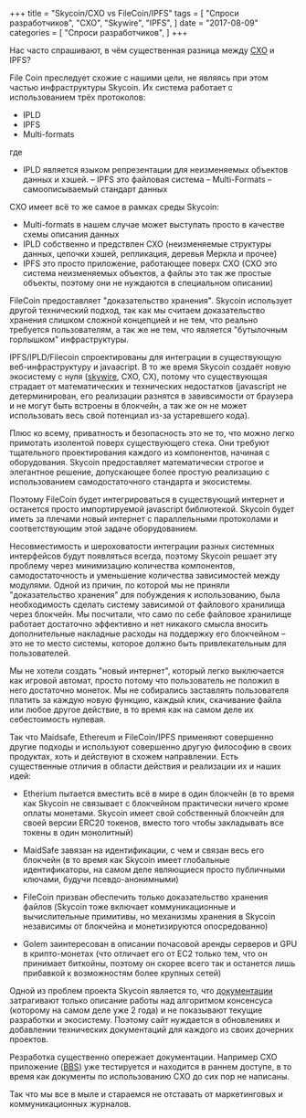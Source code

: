 +++
title = "Skycoin/CXO vs FileCoin/IPFS"
tags = [
    "Спроси разработчиков",
    "CXO",
    "Skywire",
    "IPFS",
]
date = "2017-08-09"
categories = [
    "Спроси разработчиков",
]
+++

Нас часто спрашивают, в чём существенная разница между [CXO](https://github.com/skycoin/cxo) и IPFS?

File Coin преследует схожие с нашими цели, не являясь при этом частью инфраструктуры Skycoin.
Их система работает с использованием трёх протоколов:

- IPLD
- IPFS
- Multi-formats

где

- IPLD является языком репрезентации для неизменяемых объектов данных и хэшей.
– IPFS это файловая система
– Multi-Formats – самоописываемый стандарт данных

CXO имеет всё то же самое в рамках среды Skycoin:

- Multi-formats в нашем случае может выступать просто в качестве схемы описания данных
- IPLD собственно и предствлен CXO (неизменяемые структуры данных, цепочки хэшей, репликация, деревья Меркла и прочее)
- IPFS это просто приложение, работающее поверх CXO (CXO это система неизменяемых объектов, а файлы это так же простые объекты, поэтому они не нуждаются в специальном описании)

FileCoin предоставляет "доказательство хранения". Skycoin использует другой технический подход, так как мы считаем доказательство хранения слишком сложной концепцией и не тем, что реально требуется пользователям, а так же не тем, что является "бутылочным горлышком" инфраструктуры.

IPFS/IPLD/Filecoin спроектированы для интеграции в существующую веб-инфраструктуру и javaacript. В то же время Skycoin создаёт новую экосистему с нуля ([skywire](https://github.com/skycoin/skywire), CXO, CX), потому что существующая страдает от математических и технических недостатков (javascript не детерминирован, его реализации разнятся в завивсимости от браузера и не могут быть встроены в блокчейн, а так же он не может использовать весь свой потенциал из-за устаревшего кода).

Плюс ко всему, приватность и безопасность это не то, что можно легко примотать изолентой поверх существующего стека. Они требуют тщательного проектирования каждого из компонентов, начиная с оборудования. Skycoin предоставляет математически строгое и элегантное решение, допускающее более простую реализацию с использованием самодостаточного стандарта и экосистемы.

Поэтому FileCoin будет интегрироваться в существующий интернет и останется просто импортируемой javascript библиотекой. Skycoin будет иметь за плечами новый интернет с параллельными протоколами и соответствующим этой задаче оборудованием.

Несовместимость и шероховатости интеграции разных системных интерфейсов будут появляться всегда, поэтому Skycoin решает эту проблему через минимизацию количества компонентов, самодостаточность и уменьшение количества зависимостей между модулями. Одной из причин, по которой мы не приняли "доказательство хранения" для побуждения к использованию, была необходимость сделать систему зависимой от файлового хранилища через блокчейн. Мы посчитали, что само по себе файловое хранилище работает достаточно эффективно и нет никакого смысла вносить дополнительные накладные расходы на поддержку его блокчейном – это не то место системы, которое должно быть привлекательным для пользователей.

Мы не хотели создать "новый интернет", который легко выключается как игровой автомат, просто потому что пользователь не положил в него достаточно монеток. Мы не собирались заставлять пользователя платить за каждую новую функцию, каждый клик, скачивание файла или любое другое действие, в то время как на самом деле их себестоимость нулевая.

Так что Maidsafe, Ethereum и FileCoin/IPFS применяют совершенно другие подходы и используют совершенно другую философию в своих продуктах, хоть и действуют в схожем направлении. Есть существенные отличия в области действия и реализации их и наших идей:

- Etherium пытается вместить всё в мире в один блокчейн (в то время как Skycoin не связывает с блокчейном практически ничего кроме оплаты монетами. Skycoin имеет свой собственный блокчейн для своей версии ERC20 токенов, вместо того чтобы закладывать все токены в один монолитный)

- MaidSafe завязан на идентификации, с чем и связан весь его блокчейн (в то время как Skycoin имеет глобальные идентификаторы, на самом деле являющиеся просто публичными ключами, будучи псевдо-анонимными)

- FileCoin призван обеспечить только доказательство хранения файлов (Skycoin тоже включает коммуникационные и вычислительные примитивы, но механизмы хранения в Skycoin независимы от блокчейна и монетизируются опосредованно)

- Golem заинтересован в описании почасовой аренды серверов и GPU в крипто-монетах (что отличает его от EC2 только тем, что он принимает биткойны, поэтому он скорее всего так и останется лишь прибавкой к возможностям более крупных сетей)

Одной из проблем проекта Skycoin является то, что [документации](https://www.skycoin.net/whitepapers.html) затрагивают только описание работы над алгоритмом консенсуса (которому на самом деле уже 2 года) и не показывают текущие разработки и экосистему. Поэтому сайт нуждается в обновлениях и добавлении технических документаций для каждого из своих дочерних проектов.

Резработка существенно опережает документации. Например CXO приложение ([BBS](https://github.com/skycoin/bbs)) уже тестируется и находится в раннем доступе, в то время как документы по использованию CXO до сих пор не написаны.

Так что мы все в мыле и стараемся не отставать от маркетинговых и коммуникационных журналов.
